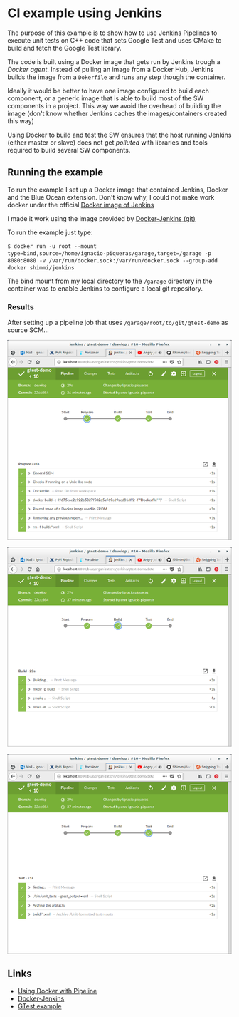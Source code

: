 # CI example using Jenkins

The purpose of this example is to show how to use Jenkins Pipelines to execute
unit tests on C++ code that sets Google Test and uses CMake to build and fetch
the Google Test library.

The code is built using a Docker image that gets run by Jenkins trough a 
*Docker agent*. Instead of pulling an image from a Docker Hub, Jenkins builds
the image from a `Dokerfile` and runs any step though the container.

Ideally it would be better to have one image configured to build each component,
or a generic image that is able to build most of the SW components in a project.
This way we avoid the overhead of building the image (don't know whether
Jenkins caches the images/containers created this way)

Using Docker to build and test the SW ensures that the host running Jenkins 
(either master or slave) does not get *polluted* with libraries and tools
required to build several SW components.

## Running the example

To run the example I set up a Docker image that contained Jenkins, Docker and
the Blue Ocean extension. Don't know why, I could not make work docker under the
official [Docker image of Jenkins](https://hub.docker.com/r/jenkinsci/blueocean)

I made it work using the image provided by 
[Docker-Jenkins (git)](https://github.com/Shimmi/docker-jenkins)

To run the example just type:

~~~
$ docker run -u root --mount
type=bind,source=/home/ignacio-piqueras/garage,target=/garage -p 8080:8080 -v /var/run/docker.sock:/var/run/docker.sock --group-add docker shimmi/jenkins
~~~

The bind mount from my local directory to the `/garage` directory in the
container was to enable Jenkins to configure a local git repository.

### Results

After setting up a pipeline job that uses `/garage/root/to/git/gtest-demo` as 
source SCM...

![Jenkins prepare stage](jenkins_prepare.png "Jenkins prepare stage")

![Jenkins build stage](jenkins_build.png "Jenkins build stage")

![Jenkins test stage](jenkins_test.png "Jenkins test stage")

## Links

 * [Using Docker with Pipeline](https://jenkins.io/doc/book/pipeline/docker/)
 * [Docker-Jenkins](https://github.com/Shimmi/docker-jenkins)
 * [GTest example](https://github.com/bast/gtest-demo)